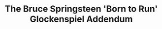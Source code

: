---
ee_id: '31'
site: '1'
type: '2'
long_id: 2006-003 The Bruce Springsteen 'Born to Run' Glockenspiel Addendum (Vinyl)
url: 2006-003-the-bruce-springsteen-born-to-run-glockenspiel-addendum
title: 'The Bruce Springsteen ''Born to Run'' Glockenspiel Addendum '
year: '2006'
medium: 12" LP. Edition of 300.
commission:
add_credit:
dims:
pitch: "​LP featuring a Glockenspiel addendum to Springsteen’s Born To Run record."
ps:
live_url:
related:
youtube:
imgs: born-to-run-2006-003-full-database-ih.jpg
subheading: "(LP)"
year2: '2006'
download:
add_credits:
related_code:
layout: things-i-made
---